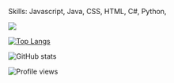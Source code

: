 Skills: Javascript, Java, CSS, HTML, C#, Python,

<img src="https://img.shields.io/badge/Broke-Yes-yellowgreen" />

[![Top Langs](https://github-readme-stats.vercel.app/api/top-langs/?username=DrFineSir)](https://github.com/anuraghazra/github-readme-stats)

![GitHub stats](https://github-readme-stats.vercel.app/api?username=DrFineSir&show_icons=true)  

![Profile views](https://gpvc.arturio.dev/DrFineSir)  
